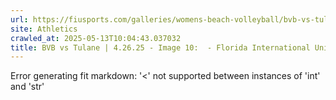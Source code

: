 ```yaml
---
url: https://fiusports.com/galleries/womens-beach-volleyball/bvb-vs-tulane-4-26-25/image-10/358/62874
site: Athletics
crawled_at: 2025-05-13T10:04:43.037032
title: BVB vs Tulane | 4.26.25 - Image 10:  - Florida International University
---
```


Error generating fit markdown: '<' not supported between instances of 'int' and 'str'